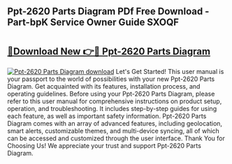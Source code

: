## Ppt-2620 Parts Diagram PDf Free Download - Part-bpK Service Owner Guide SXOQF

# <h2><a href="http://dfrcvlb.blite.top/?on=Ppt-2620+Parts+Diagram">🔗Download New 👉🔴 Ppt-2620 Parts Diagram</a></h2>

[![Ppt-2620 Parts Diagram download](https://i.imgur.com/lujVjoI.png)](http://dfrcvlb.blite.top/?on=Ppt-2620+Parts+Diagram)
Let's Get Started! This user manual is your passport to the world of possibilities with your new Ppt-2620 Parts Diagram. Get acquainted with its features, installation process, and operating guidelines. Before using your Ppt-2620 Parts Diagram, please refer to this user manual for comprehensive instructions on product setup, operation, and troubleshooting. It includes step-by-step guides for using each feature, as well as important safety information. Ppt-2620 Parts Diagram comes with an array of advanced features, including geolocation, smart alerts, customizable themes, and multi-device syncing, all of which can be accessed and customized through the user interface. Thank You for Choosing Us! We appreciate your trust and support Ppt-2620 Parts Diagram.
